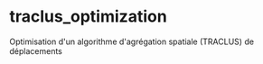 # traclus_optimization
Optimisation d'un algorithme d'agrégation spatiale (TRACLUS) de déplacements 

